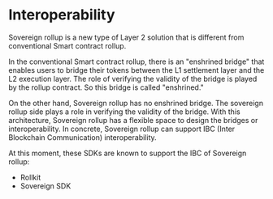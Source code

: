 # Interoperability

Sovereign rollup is a new type of Layer 2 solution that is different from conventional Smart contract rollup.

In the conventional Smart contract rollup, there is an "enshrined bridge" that enables users to bridge their tokens between the L1 settlement layer and the L2 execution layer. The role of verifying the validity of the bridge is played by the rollup contract. So this bridge is called "enshrined."

On the other hand, Sovereign rollup has no enshrined bridge. The sovereign rollup side plays a role in verifying the validity of the bridge. With this architecture, Sovereign rollup has a flexible space to design the bridges or interoperability. In concrete, Sovereign rollup can support IBC (Inter Blockchain Communication) interoperability.

At this moment, these SDKs are known to support the IBC of Sovereign rollup:

* Rollkit
* Sovereign SDK

